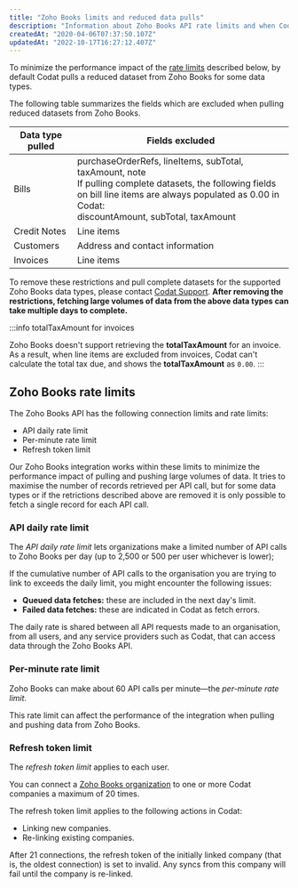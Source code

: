 ```yaml
---
title: "Zoho Books limits and reduced data pulls"
description: "Information about Zoho Books API rate limits and when Codat pulls reduced datasets."
createdAt: "2020-04-06T07:37:50.107Z"
updatedAt: "2022-10-17T16:27:12.407Z"
---
```


To minimize the performance impact of the [rate limits](zoho-book-limits#zoho-books-rate-limits) described below, by default Codat pulls a reduced dataset from Zoho Books for some data types.

The following table summarizes the fields which are excluded when pulling reduced datasets from Zoho Books.

| Data type pulled  | Fields excluded                 |
|-------------------|---------------------------------|
| Bills             | purchaseOrderRefs, lineItems, subTotal, taxAmount, note<br /> If pulling complete datasets, the following fields on bill line items are always populated as 0.00 in Codat:<br />discountAmount, subTotal, taxAmount|
| Credit Notes      | Line items                      |
| Customers         | Address and contact information |
| Invoices          | Line items                      |

To remove these restrictions and pull complete datasets for the supported Zoho Books data types, please contact [Codat Support](mailto:support@codat.io). **After removing the restrictions, fetching large volumes of data from the above data types can take multiple days to complete.**

:::info totalTaxAmount for invoices

Zoho Books doesn't support retrieving the **totalTaxAmount** for an invoice. As a result, when line items are excluded from invoices, Codat can't calculate the total tax due, and shows the **totalTaxAmount** as `0.00`.
:::

## Zoho Books rate limits

The Zoho Books API has the following connection limits and rate limits:

- API daily rate limit
- Per-minute rate limit
- Refresh token limit

Our Zoho Books integration works within these limits to minimize the performance impact of pulling and pushing large volumes of data. It tries to maximise the number of records retrieved per API call, but for some data types or if the retrictions described above are removed it is only possible to fetch a single record for each API call.

### API daily rate limit

The _API daily rate limit_ lets organizations make a limited number of API calls to Zoho Books per day (up to 2,500 or 500 per user whichever is lower);

If the cumulative number of API calls to the organisation you are trying to link to exceeds the daily limit, you might encounter the following issues:

- **Queued data fetches:** these are included in the next day's limit.
- **Failed data fetches:** these are indicated in Codat as fetch errors.

The daily rate is shared between all API requests made to an organisation, from all users, and any service providers such as Codat, that can access data through the Zoho Books API.

### Per-minute rate limit

Zoho Books can make about 60 API calls per minute—the _per-minute rate limit_.

This rate limit can affect the performance of the integration when pulling and pushing data from Zoho Books.

### Refresh token limit

The _refresh token limit_ applies to each user.

You can connect a [Zoho Books organization](https://www.zoho.com/uk/books/help/settings/organization-profile.html) to one or more Codat companies a maximum of 20 times.

The refresh token limit applies to the following actions in Codat:

- Linking new companies.
- Re-linking existing companies.

After 21 connections, the refresh token of the initially linked company (that is, the oldest connection) is set to invalid. Any syncs from this company will fail until the company is re-linked.
